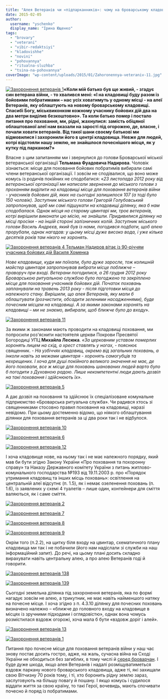 ```yaml
---
title: "Алея Ветеранів чи «підпарканників»: чому на броварському кладовищі ветеранів ховають вздовж огорожі?"
date: 2015-02-05
author: 
  username: "yschenko"
  display_name: "Ірина Ющенко"
tags: 
  - "brovary"
  - "veterani"
  - "vibir-redaktsiyi"
  - "kladovishhe"
  - "novini"
  - "pohovannya"
  - "ritualna-sluzhba"
  - "tsina-na-pohovannya"
coverImage: "wp-content/uploads/2015/01/Zahoronennya-veteraniv-11.jpg"
---
```


[![Захоронення ветеранів 1](https://mpz.brovary.org/wp-content/uploads/2015/01/Zahoronennya-veteraniv-1.jpg)](https://mpz.brovary.org/wp-content/uploads/2015/01/Zahoronennya-veteraniv-1.jpg)**«Коли мій батько був ще живий, - згадує син ветерана війни, - то хвалився мені: «І на кладовищі буду разом із бойовими побратимами – нас усіх ховатимуть у одному місці - на алеї Ветеранів, яку облаштують на новому броварському кладовищі. Спасибі Богу, міськвиконком кожному учаснику бойових дій два на два метри виділив безкоштовно». Та коли батько помер і постало питання про поховання, ми, рідні, жахнулися: замість обіцяної облаштованої алеї нам вказали на зарості під огорожею, де, власне, і почали ховати ветеранів. Від такої шани своєму батькові ми відмовилися і захоронили його в центрі кладовища. Невже для людей, котрі відстояли нашу землю, не знайшлося почеснішого місця, як у кутку під парканом?»**

Власне з цим запитанням ми і звернулися до голови Броварської міської ветеранської організації **Тельмана Фуадовича Надирова**. Чоловік зізнається: місце для поховання бойових побратимів вибирали самі члени ветеранської організації. І зовсім не сподівалися, що воно може комусь із родичів покійних не сподобатися: «_23 листопада 2012 року від ветеранської організації ми написали звернення до міського голови з проханням виділити на кладовищі місце для поховання ветеранів війни - учасників бойових дій, яких на сьогодні залишилося 107 (а тоді було 150 чоловік). Заступник міського голови Григорій Голубовський запропонував, щоб ми самі підшукати на кладовищі ділянку, яка б нам сподобалася. Однак місця на старому цвинтарі ми, троє ветеранів, котрі вирішили виконати цю місію, не знайшли. Придивилися ділянку на місці просіки - на іншій стороні залізничних колій. Заступник міського голови Василь Андрєєв, який був із нами, погодився подбати, щоб алею прорубали, однак нагадав: у цьому місці дуже високо вода, і уже кілька десятків років там нікого не хоронять_.

[![Захоронення ветеранів 4 Тельман Надиров вітає із 90-річчям учасника бойових дій Василя Хоменка](https://mpz.brovary.org/wp-content/uploads/2015/01/Zahoronennya-veteraniv-4-Telman-Nadirov-vitaye-iz-90-richchyam-uchasnika-boyovih-diy-Vasilya-Homenka.jpg)](https://mpz.brovary.org/wp-content/uploads/2015/01/Zahoronennya-veteraniv-4-Telman-Nadirov-vitaye-iz-90-richchyam-uchasnika-boyovih-diy-Vasilya-Homenka.jpg)

_Нове кладовище, куди ми поїхали, було дуже заросле, тож колишній майстер цвинтаря запропонував вибрати місце поближче – праворуч при вході. Ветерани погодилися, а 26 грудня 2012 року Броварською ритуальною службою було погоджено та закріплено місце для поховання учасників бойових дій. Початок поховань запланували на травень 2013 року - після підготовки місця до належного стану. Вирішили, що алея Ветеранів, яку мали б облаштувати (розчистити, обсадити зеленими насадженнями), буде почесним місцем на кладовищі. А за якими законами хоронять на кладовищі – ми не знаємо, вибирали, щоб ближче було до входу_».

[![Захоронення ветеранів 11](https://mpz.brovary.org/wp-content/uploads/2015/01/Zahoronennya-veteraniv-11.jpg)](https://mpz.brovary.org/wp-content/uploads/2015/01/Zahoronennya-veteraniv-11.jpg)

За якими ж законами мають проводити на кладовищі поховання, ми попросили роз'яснити настоятеля церкви Покрови Пресвятої Богородиці УПЦ **Михайла Лесюка**. _«За церковним уставом померлих хоронять лицем на схід, а хрест ставлять у ногах,_ - пояснює священник. - _На узбіччях кладовищ, окремо від загальних поховань, а інколи навіть за межами цвинтаря - хоронять самогубців та нехрещених. І хоча для душі покійного великого значення не має, де його поховали, все ж місце для поховань шанованих людей варто було б погодити з Духовною радою. Лише некомпетентні люди дають дозвіл на такі поховання і здійснюють їх»_.

[![Захоронення ветеранів 5](https://mpz.brovary.org/wp-content/uploads/2015/01/Zahoronennya-veteraniv-5.jpg)](https://mpz.brovary.org/wp-content/uploads/2015/01/Zahoronennya-veteraniv-5.jpg)

А дає дозвіл на поховання та здійснює їх спеціалізоване комунальне підприємство «Броварська ритуальна служба». Чи радився хтось зі священниками стосовно правил поховання на кладовищі, наразі невідомо. При цьому достеменно відомо, що ніякого облаштування ділянки для поховання ветеранів за ці два роки так і не відбулося.

[![Захоронення ветеранів 10](https://mpz.brovary.org/wp-content/uploads/2015/01/Zahoronennya-veteraniv-10.jpg)](https://mpz.brovary.org/wp-content/uploads/2015/01/Zahoronennya-veteraniv-10.jpg)

[![Захоронення ветеранів 6](https://mpz.brovary.org/wp-content/uploads/2015/01/Zahoronennya-veteraniv-6.jpg)](https://mpz.brovary.org/wp-content/uploads/2015/01/Zahoronennya-veteraniv-6.jpg)

[![Захоронення ветеранів 12](https://mpz.brovary.org/wp-content/uploads/2015/01/Zahoronennya-veteraniv-12.jpg)](https://mpz.brovary.org/wp-content/uploads/2015/01/Zahoronennya-veteraniv-12.jpg)

І хоча кладовище нове, на ньому так і не має належного порядку, який мав би бути згідно Закону України «Про поховання та похоронну справу» та Наказу Державного комітету України з питань житлово-комунального господарства №193 від 19.11.2003 р. про «Порядок утримання кладовищ та інших місць поховань»: освітлення на центральній алеї відсутнє (п. 1.5), як і немає озеленення поховань (п. 1.6), із заявлених у схемі 4 туалетів – лише один, контейнери для сміття валяються, як і саме сміття.

[![Захоронення ветеранів 2](https://mpz.brovary.org/wp-content/uploads/2015/01/Zahoronennya-veteraniv-2.jpg)](https://mpz.brovary.org/wp-content/uploads/2015/01/Zahoronennya-veteraniv-2.jpg)

[![Захоронення ветеранів 7](https://mpz.brovary.org/wp-content/uploads/2015/01/Zahoronennya-veteraniv-7.jpg)](https://mpz.brovary.org/wp-content/uploads/2015/01/Zahoronennya-veteraniv-7.jpg)

[![Захоронення ветеранів 8](https://mpz.brovary.org/wp-content/uploads/2015/01/Zahoronennya-veteraniv-8.jpg)](https://mpz.brovary.org/wp-content/uploads/2015/01/Zahoronennya-veteraniv-8.jpg)

[![Захоронення ветеранів 9](https://mpz.brovary.org/wp-content/uploads/2015/01/Zahoronennya-veteraniv-9.jpg)](https://mpz.brovary.org/wp-content/uploads/2015/01/Zahoronennya-veteraniv-9.jpg)

Окрім того (п.2.2), на щитку біля входу на цвинтар, схематичного плану кладовища ми так і не побачили (його нам надіслали зі служби на наш інформаційний запит). До речі, на цьому плані досить складно вирахувати навіть центральну алею, а про алею Ветеранів годі й говорити.

[![Захоронення ветеранів 138](https://mpz.brovary.org/wp-content/uploads/2015/01/Zahoronennya-veteraniv-138.jpg)](https://mpz.brovary.org/wp-content/uploads/2015/01/Zahoronennya-veteraniv-138.jpg)

[![Захоронення ветеранів 139](https://mpz.brovary.org/wp-content/uploads/2015/01/Zahoronennya-veteraniv-139.jpg)](https://mpz.brovary.org/wp-content/uploads/2015/01/Zahoronennya-veteraniv-139.jpg)

Сьогодні земельна ділянка під захоронення ветеранів, яка по формі нагадує зовсім не алею, а трикутник, не має навіть найменшого натяку на почесне місце. І хоча згідно з п. 4.3.10 ділянку для почесних поховань визначено належно – «ближче до головного входу на кладовище в місцях із зручними підходами і оглядовістю», однак вона чомусь розмістилася вздовж огорожі, хоча мала б бути «вздовж доріг і алей».

[![Захоронення ветеранів 13](https://mpz.brovary.org/wp-content/uploads/2015/01/Zahoronennya-veteraniv-13.jpg)](https://mpz.brovary.org/wp-content/uploads/2015/01/Zahoronennya-veteraniv-13.jpg)

[![Захоронення ветеранів 1](https://mpz.brovary.org/wp-content/uploads/2015/01/Zahoronennya-veteraniv-1.jpg)](https://mpz.brovary.org/wp-content/uploads/2015/01/Zahoronennya-veteraniv-1.jpg)

Питання про почесне місце для поховання ветеранів війни у наш час знову постає досить гостро, адже, на жаль, сучасна війна на Сході України не обходиться без загиблих, в тому числі й [серед броварчан](https://mpz.brovary.org/brovari-zustrili-svogo-yangola-z-viyni-fotoreportazh/). І буде дуже шкода, якщо алея Ветеранів і надалі розміщуватиметься вздовж паркану нового броварського кладовища, адже ті, які захищали свою Вітчизну 70 років тому, і ті, хто боронить рідну землю зараз, заслуговують на більшу повагу й пошану. І якщо комусь і судилося віддати життя за свою країну, то такі Герої, вочевидь, мають спочивати почесно й поряд із побратимами.
